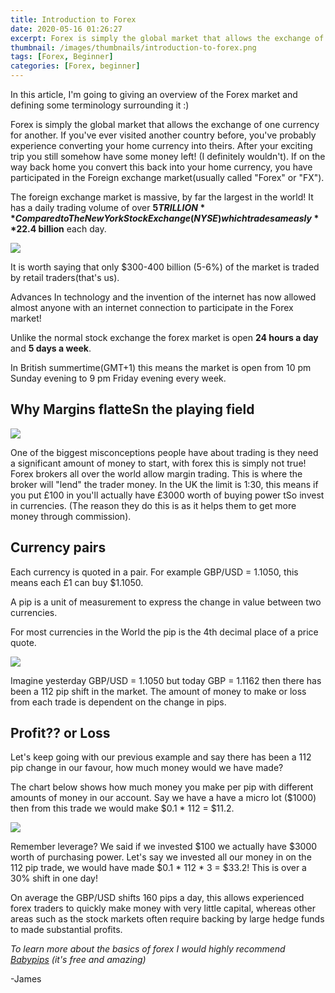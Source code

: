 ```yaml
---
title: Introduction to Forex
date: 2020-05-16 01:26:27
excerpt: Forex is simply the global market that allows the exchange of one currency for another
thumbnail: /images/thumbnails/introduction-to-forex.png
tags: [Forex, Beginner]
categories: [Forex, beginner]
---
```


In this article, I'm going to giving an overview of the Forex market and defining some terminology surrounding it :)

Forex is simply the global market that allows the exchange of one currency for another. If you've ever visited another country before, you've probably experience converting your home currency into theirs. After your exciting trip you still somehow have some money left! (I definitely wouldn't). If on the way back home you convert this back into your home currency, you have participated in the Foreign exchange market(usually called "Forex" or "FX").

The foreign exchange market is massive, by far the largest in the world! It has a daily trading volume of over **$5 TRILLION** Compared to The New York Stock Exchange(NYSE) which trades a measly **$22.4 billion** each day.

![](/images/Introduction-to-Forex/market-size.png)

It is worth saying that only $300-400 billion (5-6%) of the market is traded by retail traders(that's us).

Advances In technology and the invention of the internet has now allowed almost anyone with an internet connection to participate in the Forex market!

Unlike the normal stock exchange the forex market is open **24 hours a day** and **5 days a week**.

In British summertime(GMT+1) this means the market is open from 10 pm Sunday evening to 9 pm Friday evening every week.



## Why Margins flatteSn the playing field

![](/images/Introduction-to-Forex/margin-trading.png)

One of the biggest misconceptions people have about trading is they need a significant amount of money to start, with forex this is simply not true! Forex brokers all over the world allow margin trading. This is where the broker will "lend" the trader money. In the UK the limit is 1:30, this means if you put £100 in you'll actually have £3000 worth of buying power tSo invest in currencies. (The reason they do this is as it helps them to get more money through commission).

## Currency pairs

Each currency is quoted in a pair. For example GBP/USD = 1.1050, this means each £1 can buy $1.1050.

A pip is a unit of measurement to express the change in value between two currencies. 

For most currencies in the World the pip is the 4th decimal place of a price quote.

![](/images/Introduction-to-Forex/what-is-a-pip.png)

Imagine yesterday GBP/USD = 1.1050 but today GBP = 1.1162 then there has been a 112 pip shift in the market. The amount of money to make or loss from each trade is dependent on the change in pips.

## Profit?? or Loss

Let's keep going with our previous example and say there has been a 112 pip change in our favour, how much money would we have made?

The chart below shows how much money you make per pip with different amounts of money in our account. Say we have a have a micro lot ($1000) then from this trade we would make $0.1 * 112 = $11.2.

![](/images/Introduction-to-Forex/lot-size.png)

Remember leverage? We said if we invested $100 we actually have $3000 worth of purchasing power. Let's say we invested all our money in on the 112 pip trade, we would have made $0.1 * 112 * 3 = $33.2! This is over a 30% shift in one day! 

On average the GBP/USD shifts 160 pips a day, this allows experienced forex traders to quickly make money with very little capital, whereas other areas such as the stock markets often require backing by large hedge funds to made substantial profits.

*To learn more about the basics of forex I would highly recommend [Babypips](https://www.babypips.com/learn/forex) (it's free and amazing)*

-James